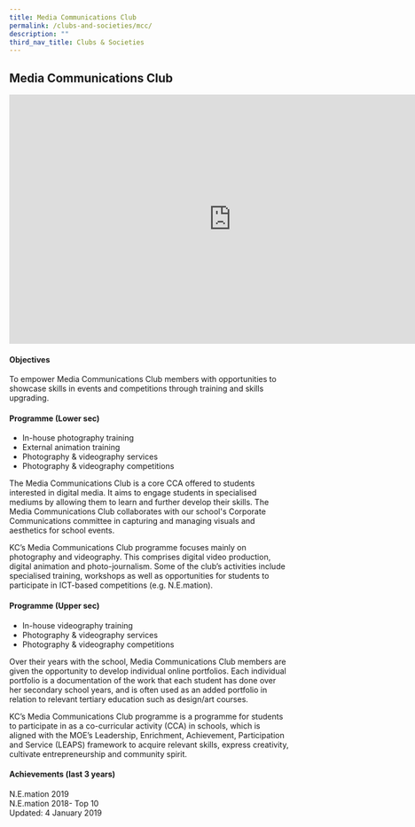 ```yaml
---
title: Media Communications Club
permalink: /clubs-and-societies/mcc/
description: ""
third_nav_title: Clubs & Societies
---
```


## Media Communications Club

<iframe allowfullscreen="true" height="450" width="800" frameborder="0" src="https://docs.google.com/presentation/d/e/2PACX-1vT920NK1Pd7J5qsC0mOwMRD7aV7sGIK-RSG06PjH1VWQIv79LqCoAX7KjHhHjHjOCKAc3dvx1xmO0Ks/embed?start=false&amp;loop=false&amp;delayms=3000"></iframe>

#### Objectives

To empower Media Communications Club members with opportunities to showcase skills in events and competitions through training and skills upgrading.

#### Programme (Lower sec)

*   In-house photography training
*   External animation training
*   Photography &amp; videography services
*   Photography &amp; videography competitions

The Media Communications Club is a core CCA offered to students interested in digital media. It aims to engage students in specialised mediums by allowing them to learn and further develop their skills. The Media Communications Club collaborates with our school's Corporate Communications committee in capturing and managing visuals and aesthetics for school events.

KC’s Media Communications Club programme focuses mainly on photography and videography. This comprises digital video production, digital animation and photo-journalism. Some of the club’s activities include specialised training, workshops as well as opportunities for students to participate in ICT-based competitions (e.g. N.E.mation).

#### Programme (Upper sec)

*   In-house videography training
*   Photography &amp; videography services
*   Photography &amp; videography competitions

Over their years with the school, Media Communications Club members are given the opportunity to develop individual online portfolios. Each individual portfolio is a documentation of the work that each student has done over her secondary school years, and is often used as an added portfolio in relation to relevant tertiary education such as design/art courses.

KC’s Media Communications Club programme is a programme for students to participate in as a co-curricular activity (CCA) in schools, which is aligned with the MOE’s Leadership, Enrichment, Achievement, Participation and Service (LEAPS) framework to acquire relevant skills, express creativity, cultivate entrepreneurship and community spirit.

#### Achievements (last 3 years)

N.E.mation 2019<br>
N.E.mation 2018- Top 10<br>
Updated: 4 January 2019